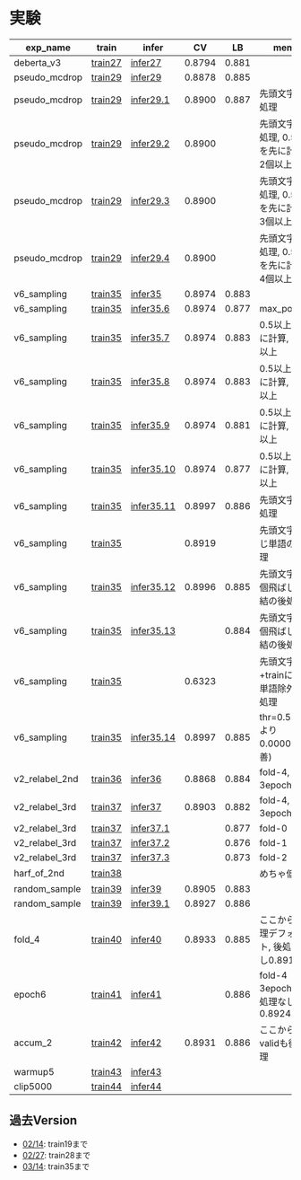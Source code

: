 # 実験


|exp_name|train|infer|CV|LB|memo|
|--|--|--|--|--|--|
|deberta_v3|[train27]|[infer27]|0.8794|0.881||
|pseudo_mcdrop|[train29]|[infer29]|0.8878|0.885||
|pseudo_mcdrop|[train29]|[infer29.1]|0.8900|0.887|先頭文字の後処理|
|pseudo_mcdrop|[train29]|[infer29.2]|0.8900||先頭文字の後処理, 0.5以上を先に計算, 2個以上|
|pseudo_mcdrop|[train29]|[infer29.3]|0.8900||先頭文字の後処理, 0.5以上を先に計算, 3個以上|
|pseudo_mcdrop|[train29]|[infer29.4]|0.8900||先頭文字の後処理, 0.5以上を先に計算, 4個以上|
|v6_sampling|[train35]|[infer35]|0.8974|0.883||
|v6_sampling|[train35]|[infer35.6]|0.8974|0.877|max_pool|
|v6_sampling|[train35]|[infer35.7]|0.8974|0.883|0.5以上を先に計算, 2個以上|
|v6_sampling|[train35]|[infer35.8]|0.8974|0.883|0.5以上を先に計算, 3個以上|
|v6_sampling|[train35]|[infer35.9]|0.8974|0.881|0.5以上を先に計算, 4個以上|
|v6_sampling|[train35]|[infer35.10]|0.8974|0.877|0.5以上を先に計算, 1個以上|
|v6_sampling|[train35]|[infer35.11]|0.8997|0.886|先頭文字の後処理|
|v6_sampling|[train35]||0.8919||先頭文字+同じ単語の後処理|
|v6_sampling|[train35]|[infer35.12]|0.8996|0.885|先頭文字+1個飛ばしの連結の後処理|
|v6_sampling|[train35]|[infer35.13]||0.884|先頭文字+2個飛ばしの連結の後処理|
|v6_sampling|[train35]||0.6323||先頭文字+trainに無い単語除外の後処理|
|v6_sampling|[train35]|[infer35.14]|0.8997|0.885|thr=0.52(0.5より0.00002改善)|
|v2_relabel_2nd|[train36]|[infer36]|0.8868|0.884|fold-4, 3epochまで|
|v2_relabel_3rd|[train37]|[infer37]|0.8903|0.882|fold-4, 3epochまで|
|v2_relabel_3rd|[train37]|[infer37.1]||0.877|fold-0|
|v2_relabel_3rd|[train37]|[infer37.2]||0.876|fold-1|
|v2_relabel_3rd|[train37]|[infer37.3]||0.873|fold-2|
|harf_of_2nd|[train38]||||めちゃ低い|
|random_sample|[train39]|[infer39]|0.8905|0.883||
|random_sample|[train39]|[infer39.1]|0.8927|0.886||
|fold_4|[train40]|[infer40]|0.8933|0.885|ここから後処理デフォルト, 後処理なし0.8910|
|epoch6|[train41]|[infer41]||0.886|fold-4 3epoch, 後処理なし0.8924|
|accum_2|[train42]|[infer42]|0.8931|0.886|ここからvalidも後処理|
|warmup5|[train43]|[infer43]||||
|clip5000|[train44]|[infer44]||||

[train27]:https://github.com/trtd56/NBME-Score-Clinical-Patient-Notes/blob/9d06cacd1faaf58d9a8190b51018f0acf5e64774/src/nbme_train_by_pytorch.py
[infer27]:https://www.kaggle.com/takamichitoda/nbme-infer-by-pytorch?scriptVersionId=88683264
[train29]:https://github.com/trtd56/NBME-Score-Clinical-Patient-Notes/blob/e5ecba1da4c146c100cec6b0c7f69ff27ef1cee4/src/nbme_train_by_pytorch.py
[infer29]:https://www.kaggle.com/takamichitoda/nbme-infer-by-pytorch?scriptVersionId=88894891
[infer29.1]:https://www.kaggle.com/code/takamichitoda/nbme-infer-by-pytorch/data?scriptVersionId=90405444
[infer29.2]:https://www.kaggle.com/code/takamichitoda/nbme-infer-by-pytorch?scriptVersionId=90909168
[infer29.3]:xxx
[infer29.4]:xxx
[train35]:https://github.com/trtd56/NBME-Score-Clinical-Patient-Notes/blob/db94a53a6337f0ba5df97235b2097065959db48a/src/nbme_train_by_pytorch.py
[infer35]:https://www.kaggle.com/takamichitoda/nbme-infer-by-pytorch?scriptVersionId=89943923
[infer35.6]:https://www.kaggle.com/takamichitoda/nbme-infer-by-pytorch?scriptVersionId=90243712
[infer35.7]:https://www.kaggle.com/takamichitoda/nbme-infer-by-pytorch?scriptVersionId=90260146
[infer35.8]:https://www.kaggle.com/takamichitoda/nbme-infer-by-pytorch?scriptVersionId=90318169
[infer35.9]:https://www.kaggle.com/takamichitoda/nbme-infer-by-pytorch/notebook?scriptVersionId=90328111
[infer35.10]:https://www.kaggle.com/takamichitoda/nbme-infer-by-pytorch?scriptVersionId=90338922
[infer35.11]:https://www.kaggle.com/code/takamichitoda/nbme-infer-by-pytorch?scriptVersionId=90397794
[infer35.12]:https://www.kaggle.com/code/takamichitoda/nbme-infer-by-pytorch?scriptVersionId=90540873
[infer35.13]:https://www.kaggle.com/code/takamichitoda/nbme-infer-by-pytorch?scriptVersionId=90541014
[infer35.14]:https://www.kaggle.com/code/takamichitoda/nbme-infer-by-pytorch?scriptVersionId=90541211
[train36]:https://github.com/trtd56/NBME-Score-Clinical-Patient-Notes/blob/4c29f4dd4c82c92162b997ef37dbbd9cd9131e50/src/nbme_train_by_pytorch.py
[infer36]:https://www.kaggle.com/takamichitoda/nbme-infer-by-pytorch?scriptVersionId=90041987
[train37]:https://github.com/trtd56/NBME-Score-Clinical-Patient-Notes/blob/d5c9be3756ac8bd91aa97fef23493aa074c1e808/src/nbme_train_by_pytorch.py
[infer37]:https://www.kaggle.com/takamichitoda/nbme-infer-by-pytorch?scriptVersionId=90170833
[infer37.1]:https://www.kaggle.com/takamichitoda/nbme-infer-by-pytorch?scriptVersionId=90138567
[infer37.2]:https://www.kaggle.com/takamichitoda/nbme-infer-by-pytorch?scriptVersionId=90138620
[infer37.3]:https://www.kaggle.com/takamichitoda/nbme-infer-by-pytorch?scriptVersionId=90138713
[train38]:https://github.com/trtd56/NBME-Score-Clinical-Patient-Notes/blob/bab8b2d4a4668853b556b2b5850c42e9684cba4c/src/nbme_train_by_pytorch.py
[train39]:https://github.com/trtd56/NBME-Score-Clinical-Patient-Notes/blob/d172d5ee7532d3440d995ed8cee5093e303f0f0a/src/nbme_train_by_pytorch.py
[infer39]:https://www.kaggle.com/takamichitoda/nbme-infer-by-pytorch?scriptVersionId=90330363
[infer39.1]:https://www.kaggle.com/code/takamichitoda/nbme-infer-by-pytorch?scriptVersionId=90409030
[train40]:https://github.com/trtd56/NBME-Score-Clinical-Patient-Notes/tree/edc2ed5691f842ae8769f33dd1010a817e6a5eca
[infer40]:https://www.kaggle.com/code/takamichitoda/nbme-infer-by-pytorch?scriptVersionId=90438527
[train41]:https://github.com/trtd56/NBME-Score-Clinical-Patient-Notes/blob/8e0d68fb0c02c591b8835976a3b0e0a33d459424/src/nbme_train_by_pytorch.py
[infer41]:https://www.kaggle.com/code/takamichitoda/nbme-infer-by-pytorch?scriptVersionId=90626258
[train42]:https://github.com/trtd56/NBME-Score-Clinical-Patient-Notes/blob/378fb66e64ce11bd0476e99781dac98e1485e36a/src/nbme_train_by_pytorch.py
[infer42]:https://www.kaggle.com/code/takamichitoda/nbme-infer-by-pytorch?scriptVersionId=90674931
[train43]:https://github.com/trtd56/NBME-Score-Clinical-Patient-Notes/blob/9fca0a49d0589619d2b71b17dd9a1b68b51c0ef2/src/nbme_train_by_pytorch.py
[infer43]:xxx
[train44]:xxx
[infer44]:xxx

## 過去Version
- [02/14](https://github.com/trtd56/NBME-Score-Clinical-Patient-Notes/blob/cc0ec36cf5afa1e8278340ac774806f4b3d43591/docs/experiment.md): train19まで
- [02/27](https://github.com/trtd56/NBME-Score-Clinical-Patient-Notes/blob/6e420a8282d95a2217b18d9c562dc9ee26e22e96/docs/experiment.md): train28まで
- [03/14](https://github.com/trtd56/NBME-Score-Clinical-Patient-Notes/blob/f3921bd422de3529fd3f3f2eff463072e9c0f503/docs/experiment.md): train35まで
